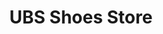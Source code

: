 ---
title: "UBS Shoes Store"
url: /ciudad-autonoma-de-buenos-aires/ubs-shoes-store/
shop: Schuhe
---